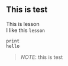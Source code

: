 ## This is test

This is lesson<br>
I like this ``lesson``
```
print
hello
```

>_NOTE_:
>this is test
